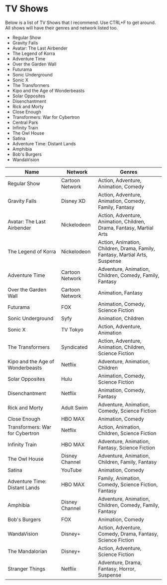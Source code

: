 TV Shows
===========================

Below is a list of TV Shows that I recommend. Use CTRL+F to get around. All shows will have their genres and network listed too.

- Regular Show 
- Gravity Falls
- Avatar: The Last Airbender
- The Legend of Korra
- Adventure Time
- Over the Garden Wall
- Futurama
- Sonic Underground
- Sonic X
- The Transformers
- Kipo and the Age of Wonderbeasts
- Solar Opposites
- Disenchantment
- Rick and Morty
- Close Enough
- Transformers: War for Cybertron
- Central Park
- Infinity Train
- The Owl House
- Satina
- Adventure Time: Distant Lands
- Amphibia
- Bob's Burgers
- WandaVision

|Name|Network|Genres|
|---|---|---|
|Regular Show|Cartoon Network|Action, Adventure, Animation, Comedy|
|Gravity Falls|Disney XD|Action, Adventure, Animation, Comedy, Family, Fantasy|
|Avatar: The Last Airbender|Nickelodeon|Action, Adventure, Animation, Children, Drama, Fantasy, Martial Arts|
|The Legend of Korra|Nickelodeon|Action, Animation, Children, Drama, Family, Fantasy, Martial Arts, Suspense|
|Adventure Time|Cartoon Network|Adventure, Animation, Children, Comedy, Family, Fantasy|
|Over the Garden Wall|Cartoon Network|Animation, Fantasy|
|Futurama|FOX|Animation, Comedy, Science Fiction|
|Sonic Underground|Syfy|Animation, Children|
|Sonic X|TV Tokyo|Action, Adventure, Animation|
|The Transformers|Syndicated|Action, Adventure, Animation, Children, Science Fiction|
|Kipo and the Age of Wonderbeasts|Netflix|Adventure, Animation, Children|
|Solar Opposites|Hulu|Animation, Comedy, Science Fiction|
|Disenchantment|Netflix|Animation, Comedy, Fantasy|
|Rick and Morty|Adult Swim|Adventure, Animation, Comedy, Science Fiction|
|Close Enough|HBO MAX|Animation, Comedy|
|Transformers: War for Cybertron|Netflix|Action, Animation, Children, Science Fiction|
|Infinity Train|HBO MAX|Adventure, Animation, Fantasy, Science Fiction|
|The Owl House|Disney Channel|Adventure, Animation, Children, Family, Fantasy|
|Satina|YouTube|Animation, Comedy|
|Adventure Time: Distant Lands|HBO MAX|Family, Animation, Comedy, Science Fiction, Fantasy|
|Amphibia|Disney Channel|Adventure, Animation, Children, Comedy, Family, Fantasy|
|Bob's Burgers|FOX|Animation, Comedy|
|WandaVision|Disney+|Action, Adventure, Comedy, Drama, Fantasy, Science Fiction|
|The Mandalorian|Disney+|Action, Adventure, Science Fiction|
|Stranger Things|Netflix|Adventure, Drama, Fantasy, Horror, Suspense|
